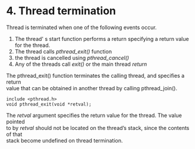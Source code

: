 # 4\. Thread termination

Thread is terminated when one of the following events occur.

1.  The thread' s start function performs a return specifying a return value for the thread.
2.  The thread calls *pthread_exit()* function
3.  the thread is cancelled using *pthread_cancel()*
4.  Any of the threads call *exit()* or the main thread *return*

The pthread_exit() function terminates the calling thread, and specifies a return  
value that can be obtained in another thread by calling pthread_join().

```
include <pthread.h>
void pthread_exit(void *retval);
```

The *retval* argument specifies the return value for the thread. The value pointed  
to by *retval* should not be located on the thread’s stack, since the contents of that  
stack become undefined on thread termination.